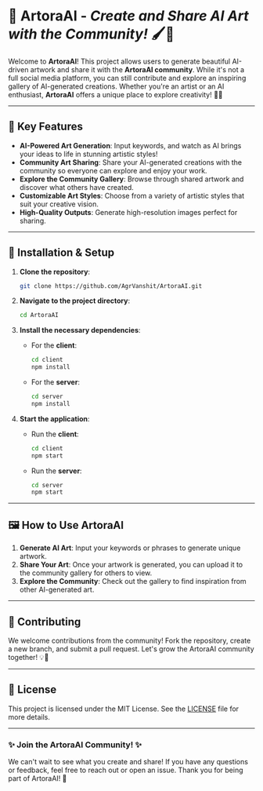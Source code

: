 # 🎨 **ArtoraAI** - *Create and Share AI Art with the Community!* 🖌️🤖

Welcome to **ArtoraAI**! This project allows users to generate beautiful AI-driven artwork and share it with the **ArtoraAI community**. While it's not a full social media platform, you can still contribute and explore an inspiring gallery of AI-generated creations. Whether you're an artist or an AI enthusiast, **ArtoraAI** offers a unique place to explore creativity! 🚀✨

---

## 🧠 **Key Features**
- **AI-Powered Art Generation**: Input keywords, and watch as AI brings your ideas to life in stunning artistic styles!
- **Community Art Sharing**: Share your AI-generated creations with the community so everyone can explore and enjoy your work.
- **Explore the Community Gallery**: Browse through shared artwork and discover what others have created.
- **Customizable Art Styles**: Choose from a variety of artistic styles that suit your creative vision.
- **High-Quality Outputs**: Generate high-resolution images perfect for sharing.

---

## 🔧 **Installation & Setup**

1. **Clone the repository**:
    ```bash
    git clone https://github.com/AgrVanshit/ArtoraAI.git
    ```
2. **Navigate to the project directory**:
    ```bash
    cd ArtoraAI
    ```

3. **Install the necessary dependencies**:
    - For the **client**:
      ```bash
      cd client
      npm install
      ```
    - For the **server**:
      ```bash
      cd server
      npm install
      ```

4. **Start the application**:
    - Run the **client**:
      ```bash
      cd client
      npm start
      ```
    - Run the **server**:
      ```bash
      cd server
      npm start
      ```

---

## 🖼️ **How to Use ArtoraAI**

1. **Generate AI Art**: Input your keywords or phrases to generate unique artwork.
2. **Share Your Art**: Once your artwork is generated, you can upload it to the community gallery for others to view.
3. **Explore the Community**: Check out the gallery to find inspiration from other AI-generated art.

---

## 🌟 **Contributing**

We welcome contributions from the community! Fork the repository, create a new branch, and submit a pull request. Let's grow the ArtoraAI community together! 💡🤝

---

## 📜 **License**

This project is licensed under the MIT License. See the [LICENSE](LICENSE) file for more details.

---

### ✨ **Join the ArtoraAI Community!** ✨

We can't wait to see what you create and share! If you have any questions or feedback, feel free to reach out or open an issue. Thank you for being part of ArtoraAI! 💬
